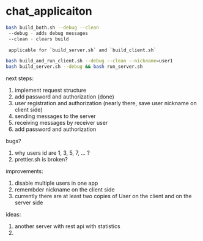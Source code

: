 # chat_applicaiton
```bash
bash build_both.sh --debug --clean
 --debug - adds debug messages
 --clean - clears build 

 applicable for `build_server.sh` and `build_client.sh` 

bash build_and_run_client.sh --debug --clean --nickname=user1
bash build_server.sh --debug && bash run_server.sh 
```

next steps:
1. implement request structure
2. add password and authorization (done)
3. user registration and authorization (nearly there, save user nickname on client side) 
4. sending messages to the server 
5. receiving messages by receiver user 
6. add password and authorization 

bugs? 
1. why users id are 1, 3, 5, 7, ... ?
2. prettier.sh is broken?

improvements:
1. disable multiple users in one app
2. remembder nickname on the client side
3. currently there are at least two copies of User on the client and on the server side

ideas:
1. another server with rest api with statistics
2. 